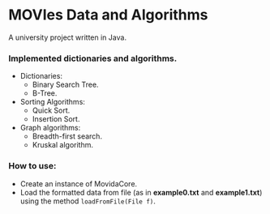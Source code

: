 # MOVIes Data and Algorithms
A university project written in Java.

### Implemented dictionaries and algorithms.
- Dictionaries:
  - Binary Search Tree.
  - B-Tree.
- Sorting Algorithms:
  - Quick Sort.
  - Insertion Sort.
- Graph algorithms:
  - Breadth-first search.
  - Kruskal algorithm.

### How to use:
- Create an instance of MovidaCore.
- Load the formatted data from file (as in **example0.txt** and **example1.txt**) using the method `loadFromFile(File f)`.
